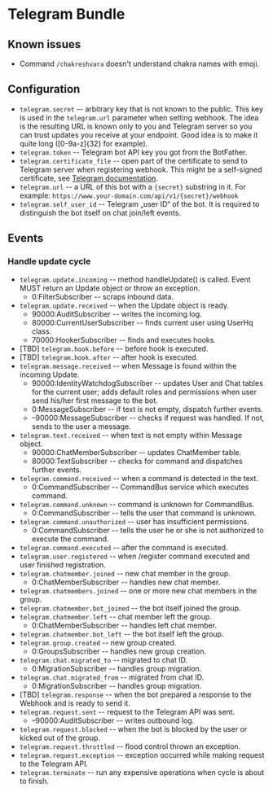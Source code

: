 # Telegram Bundle

## Known issues
  * Command `/chakreshvara` doesn't understand chakra names with emoji.
## Configuration
  * `telegram.secret` -- arbitrary key that is not known to the public. This key is used in the
  `telegram.url` parameter when setting webhook. The idea is the resulting URL is known only to you and
  Telegram server so you can trust updates you receive at your endpoint. Good idea is to
   make it quite long ([0-9a-z]{32} for example).
  * `telegram.token` -- Telegram bot API key you got from the BotFather.
  * `telegram.certificate_file` -- open part of the certificate to send to Telegram server
  when registering webhook. This might be a self-signed certificate, see [Telegram documentation](https://core.telegram.org/bots/self-signed).
  * `telegram.url` -- a URL of this bot with a `{secret}` substring in it. For example:
  `https://www.your-domain.com/api/v1/{secret}/webhook`
  * `telegram.self_user_id` -- Telegram „user ID“ of the bot. It is required to distinguish
  the bot itself on chat join/left events.
  
## Events
### Handle update cycle
  * `telegram.update.incoming` -- method handleUpdate() is called. 
  Event MUST return an Update object or throw an exception.
    * 0:FilterSubscriber -- scraps inbound data.
  * `telegram.update.received` -- when the Update object is ready.
    * 90000:AuditSubscriber -- writes the incoming log.
    * 80000:CurrentUserSubscriber -- finds current user using 
    UserHq class.
    * 70000:HookerSubscriber -- finds and executes hooks.
  * [TBD] `telegram.hook.before` -- before hook is executed.
  * [TBD] `telegram.hook.after` -- after hook is executed.
  * `telegram.message.received` -- when Message is found within the incoming Update.
    * 90000:IdentityWatchdogSubscriber -- updates User and Chat tables for the current user;
    adds default roles and permissions when user send his/her first message to the bot.
    * 0:MessageSubscriber -- if text is not empty, dispatch further events.
    * –90000:MessageSubscriber -- checks if request was handled. If not, sends to the user a message.
  * `telegram.text.received` -- when text is not empty within Message object.
    * 90000:ChatMemberSubscriber -- updates ChatMember table.
    * 80000:TextSubscriber -- checks for command and dispatches further events.
  * `telegram.command.received` -- when a command is detected in the text.
    * 0:CommandSubscriber -- CommandBus service which executes command.
  * `telegram.command.unknown` -- command is unknown for CommandBus.
    * 0:CommandSubscriber -- tells the user that command is unknown.
  * `telegram.command.unauthorized` -- user has insufficient permissions.
    * 0:CommandSubscriber -- tells the user he or she is not authorized to execute the command.
  * `telegram.command.executed` -- after the command is executed.
  * `telegram.user.registered` -- when /register command executed and user finished registration.
  * `telegram.chatmember.joined` -- new chat member in the group.
    * 0:ChatMemberSubscriber -- handles new chat member.
  * `telegram.chatmembers.joined` -- one or more new chat members in the group.
  * `telegram.chatmember.bot_joined` -- the bot itself joined the group.
  * `telegram.chatmember.left` -- chat member left the group.
    * 0:ChatMemberSubscriber -- handles left chat member.
  * `telegram.chatmember.bot_left` -- the bot itself left the group.
  * `telegram.group.created` -- new group created.
    * 0:GroupsSubscriber -- handles new group creation.
  * `telegram.chat.migrated_to` -- migrated to chat ID.
    * 0:MigrationSubscriber -- handles group migration.
  * `telegram.chat.migrated_from` -- migrated from chat ID.
    * 0:MigrationSubscriber -- handles group migration.
  * [TBD] `telegram.response` -- when the bot prepared a response to the Webhook and is ready to send it.
  * `telegram.request.sent` -- request to the Telegram API was sent.
     * –90000:AuditSubscriber -- writes outbound log.
  * `telegram.request.blocked` -- when the bot is blocked by the user or kicked out of the group.
  * `telegram.request.throttled` -- flood control thrown an exception.
  * `telegram.request.exception` -- exception occurred while making request to the Telegram API.
  * `telegram.terminate` -- run any expensive operations when cycle is about to finish.
    
    